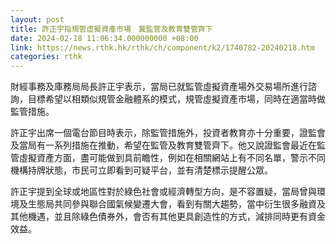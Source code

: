 ```yaml
---
layout: post
title: 許正宇指規管虛擬資產市場　冀監管及教育雙管齊下
date: 2024-02-18 11:06:34.000000000 +08:00
link: https://news.rthk.hk/rthk/ch/component/k2/1740782-20240218.htm
categories: rthk
---
```


財經事務及庫務局局長許正宇表示，當局已就監管虛擬資產場外交易場所進行諮詢，目標希望以相類似規管金融體系的模式，規管虛擬資產市場，同時在適當時做監管措施。

許正宇出席一個電台節目時表示，除監管措施外，投資者教育亦十分重要，證監會及當局有一系列措施在推動，希望在監管及教育雙管齊下。他又說證監會最近在監管虛擬資產方面，盡可能做到具前瞻性，例如在相關網站上有不同名單，警示不同機構持牌狀態，市民可立即看到可疑平台，並有清楚標示提醒公眾。

許正宇提到全球或地區性對於綠色社會或經濟轉型方向，是不容置疑，當局曾與環境及生態局共同參與聯合國氣候變遷大會，看到有關大趨勢，當中衍生很多融資及其他機遇，並且除綠色債券外，會否有其他更具創造性的方式，減排同時更有資金效益。
